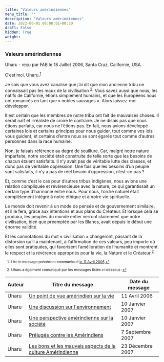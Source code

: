 ```yaml
---
title: "Valeurs amérindiennes"
menu_title: ""
description: "Valeurs amérindiennes"
date: 2022-06-01 06:00:01+00:30
draft: False
hidden: True
weight:
---
```

### Valeurs amérindiennes

Uharu - reçu par FAB le 18 Juillet 2006, Santa Cruz, Californie, USA.

C’est moi, Uharu.<sup id="a1">[1](#f1)</sup>

Je sais que vous avez canalisé que j’ai dit que mon ancienne tribu ne connaissait pas les maux de la civilisation <sup id="a2">[2](#f2)</sup>. Vous savez aussi que nous, les natifs de Californie, étions simplement humains, et que les Européens nous ont romancés en tant que « nobles sauvages ». Alors laissez-moi développer.

Il est certain que les membres de notre tribu ont fait de mauvaises choses. Il serait naïf et irréaliste de croire le contraire. Je ne disais pas que nous étions parfaits, car nous ne l’étions pas. En fait, nous avions développé certaines lois et certains principes pour nous guider, tout comme vos lois vous guident, et certains d’entre nous se sont égarés tout comme d’autres personnes dans la race humaine.

Non, je faisais référence au degré de souillure. Car, malgré notre nature imparfaite, notre société était construite de telle sorte que les besoins de chacun étaient satisfaits. Il n’y avait pas de véritable lutte des classes, et donc pas de véritable oppression. Une fois que les besoins d’un peuple sont satisfaits, il n’y a pas de réel besoin d’oppression, n’est-ce pas ?

Et, comme c’est le cas pour d’autres tribus indigènes, nous avions une relation compliquée et révérencieuse avec la nature, ce qui garantissait un certain type d’harmonie entre nous. Pour nous, l’ordre naturel était complètement intégré à notre éthique et à notre vie spirituelle.

Le monde doit revenir à un mode de pensée et de gouvernement similaire, et il le fera, grâce aux intentions et aux plans du Créateur. Et lorsque cela se produira, les peuples du monde entier verront clairement que notre civilisation, bien que préemptée par les Blancs, avait depuis le début une énorme validité.

Et les connotations du mot « civilisation » changeront, passant de la distorsion qu’il a maintenant, à l’affirmation de ces valeurs, peu importe où elles sont pratiquées, qui favorisent l’amélioration de l’humanité et montrent le respect et la révérence appropriés pour la vie, la Nature et le Créateur.<sup id="a2">[2](#f2)</sup>
<small>

1. <large id="f1"> Lire le message précédent communiqué [le 11 Avril 2006](/fr-contemporary-messages/fr-contemporary-messages-by-date-order/fr-contemporary-messages-2006/fr-2006-4-11-2-fab-uharu/).[↩](#a1)

2. <large id="f2"> Uharu a égalment comuniqué par les messages listés ci-dessous :[↩](#a2)

**Auteur** | **Titre du message** | **Date du message**  
---|---|---
Uharu | [Un point de vue amérindien sur la vie](/fr-contemporary-messages/fr-contemporary-messages-by-date-order/fr-contemporary-messages-2006/fr-2006-4-11-2-fab-uharu/) | 11 Avril 2006
Uharu | [Une discussion sur l'environnement](/fr-contemporary-messages/fr-contemporary-messages-by-date-order/fr-contemporary-messages-2007/fr-2007-1-10-1-fab-uharu/) | 10 Janvier 2007
Uharu | [Une perspective amérindienne sur la société](/fr-contemporary-messages/fr-contemporary-messages-by-date-order/fr-contemporary-messages-2007/fr-2007-1-10-2-fab-uharu/) | 10 Janvier 2007
Uharu | [Préjugés contre les Amérindiens](/fr-contemporary-messages/fr-contemporary-messages-by-date-order/fr-contemporary-messages-2007/fr-2007-9-7-1-fab-uharu/) | 7 Septembre 2007
Uharu | [Les bons et les mauvais aspects de la culture Amérindienne](/fr-contemporary-messages/fr-contemporary-messages-by-date-order/fr-contemporary-messages-2007/fr-2007-12-23-1-fab-uharu/) | 23 Décembre 2007
